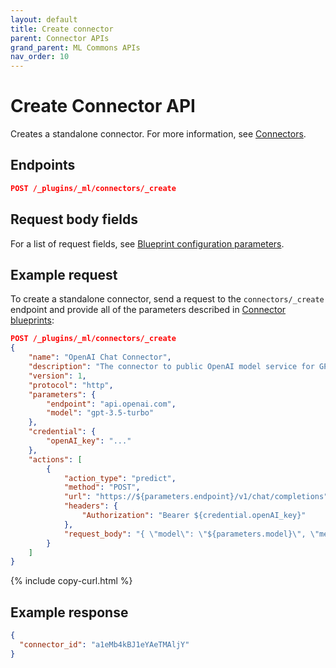 ```yaml
---
layout: default
title: Create connector
parent: Connector APIs
grand_parent: ML Commons APIs
nav_order: 10
---
```


# Create Connector API

Creates a standalone connector. For more information, see [Connectors]({{site.url}}{{site.baseurl}}/ml-commons-plugin/remote-models/connectors/).

## Endpoints

```json
POST /_plugins/_ml/connectors/_create
```

## Request body fields

For a list of request fields, see [Blueprint configuration parameters]({{site.url}}{{site.baseurl}}/ml-commons-plugin/remote-models/blueprints#configuration-parameters).

## Example request

To create a standalone connector, send a request to the `connectors/_create` endpoint and provide all of the parameters described in [Connector blueprints]({{site.url}}{{site.baseurl}}/ml-commons-plugin/remote-models/blueprints/):

```json
POST /_plugins/_ml/connectors/_create
{
    "name": "OpenAI Chat Connector",
    "description": "The connector to public OpenAI model service for GPT 3.5",
    "version": 1,
    "protocol": "http",
    "parameters": {
        "endpoint": "api.openai.com",
        "model": "gpt-3.5-turbo"
    },
    "credential": {
        "openAI_key": "..."
    },
    "actions": [
        {
            "action_type": "predict",
            "method": "POST",
            "url": "https://${parameters.endpoint}/v1/chat/completions",
            "headers": {
                "Authorization": "Bearer ${credential.openAI_key}"
            },
            "request_body": "{ \"model\": \"${parameters.model}\", \"messages\": ${parameters.messages} }"
        }
    ]
}
```
{% include copy-curl.html %}

## Example response

```json
{
  "connector_id": "a1eMb4kBJ1eYAeTMAljY"
}
```